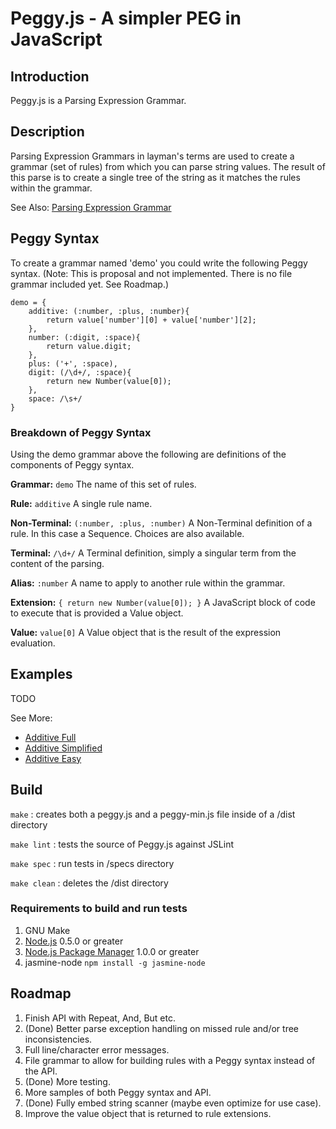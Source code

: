 Peggy.js - A simpler PEG in JavaScript
======================================

Introduction
------------

Peggy.js is a Parsing Expression Grammar.

Description
-----------

Parsing Expression Grammars in layman's terms are used to create a grammar (set of rules) from 
which you can parse string values. The result of this parse is to create a single tree of the
string as it matches the rules within the grammar.

See Also: [Parsing Expression Grammar](http://en.wikipedia.org/wiki/Parsing_expression_grammar)

Peggy Syntax
------------

To create a grammar named 'demo' you could write the following Peggy syntax.
(Note: This is proposal and not implemented. There is no file grammar included yet. See Roadmap.)

	demo = {
		additive: (:number, :plus, :number){
			return value['number'][0] + value['number'][2];
		},
		number: (:digit, :space){
			return value.digit;
		},
		plus: ('+', :space),
		digit: (/\d+/, :space){
			return new Number(value[0]);
		},
		space: /\s+/
	}

### Breakdown of Peggy Syntax ###
Using the demo grammar above the following are definitions of the components of Peggy syntax.

**Grammar:** `demo`
The name of this set of rules.

**Rule:** `additive`
A single rule name.

**Non-Terminal:** `(:number, :plus, :number)`
A Non-Terminal definition of a rule. In this case a Sequence. Choices are also available.

**Terminal:** `/\d+/`
A Terminal definition, simply a singular term from the content of the parsing.

**Alias:** `:number`
A name to apply to another rule within the grammar.

**Extension:** `{ return new Number(value[0]); }`
A JavaScript block of code to execute that is provided a Value object. 

**Value:** `value[0]`
A Value object that is the result of the expression evaluation.

Examples
--------

TODO

See More: 

* [Additive Full](examples/additive-full.html)
* [Additive Simplified](examples/additive-simplified.html)
* [Additive Easy](examples/additive-easy.html)

Build
-----

`make` : creates both a peggy.js and a peggy-min.js file inside of a /dist directory

`make lint` : tests the source of Peggy.js against JSLint

`make spec` : run tests in /specs directory

`make clean` : deletes the /dist directory

### Requirements to build and run tests
1. GNU Make
2. [Node.js](http://nodejs.org/) 0.5.0 or greater
3. [Node.js Package Manager](http://npmjs.org/) 1.0.0 or greater
4. jasmine-node `npm install -g jasmine-node`

Roadmap
-------

1. Finish API with Repeat, And, But etc. 
2. (Done) Better parse exception handling on missed rule and/or tree inconsistencies.
3. Full line/character error messages.
4. File grammar to allow for building rules with a Peggy syntax instead of the API.
5. (Done) More testing.
6. More samples of both Peggy syntax and API.
7. (Done) Fully embed string scanner (maybe even optimize for use case).
8. Improve the value object that is returned to rule extensions.
